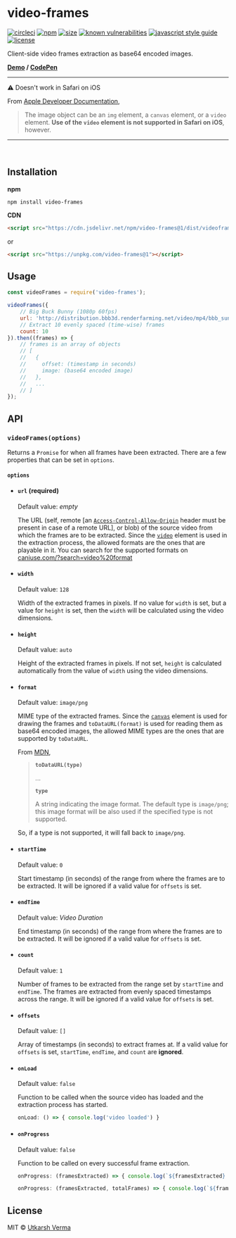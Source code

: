 [circleci-image]: https://circleci.com/gh/n3r4zzurr0/video-frames.svg?style=shield
[circleci-url]: https://circleci.com/gh/n3r4zzurr0/video-frames
[npm-image]: https://img.shields.io/npm/v/video-frames.svg
[npm-url]: https://npmjs.org/package/video-frames
[size-image]: https://img.shields.io/bundlephobia/minzip/video-frames@latest
[size-url]: https://bundlephobia.com/result?p=video-frames@latest
[vulnerabilities-image]: https://snyk.io/test/npm/video-frames/badge.svg
[vulnerabilities-url]: https://snyk.io/test/npm/video-frames
[standard-image]: https://img.shields.io/badge/code_style-standard-brightgreen.svg
[standard-url]: https://standardjs.com
[license-image]: https://img.shields.io/github/license/n3r4zzurr0/video-frames.svg
[license-url]: https://github.com/n3r4zzurr0/video-frames/blob/main/LICENSE

# video-frames
[![circleci][circleci-image]][circleci-url] [![npm][npm-image]][npm-url] [![size][size-image]][size-url] [![known vulnerabilities][vulnerabilities-image]][vulnerabilities-url] [![javascript style guide][standard-image]][standard-url] [![license][license-image]][license-url]

Client-side video frames extraction as base64 encoded images.

**[Demo](https://n3r4zzurr0.in/video-frames/demo/) / [CodePen](https://codepen.io/n3r4zzurr0/pen/abqOXpQ?editors=1010)**

<hr>

:warning: Doesn't work in Safari on iOS

From [Apple Developer Documentation](https://developer.apple.com/documentation/webkitjs/canvasrenderingcontext2d/1630282-drawimage),

> The image object can be an `img` element, a `canvas` element, or a `video` element. **Use of the `video` element is not supported in Safari on iOS**, however.

<hr><br>

## Installation

**npm**

```
npm install video-frames
```

**CDN**

```html
<script src="https://cdn.jsdelivr.net/npm/video-frames@1/dist/videoframes.umd.min.js"></script>
```

or

```html
<script src="https://unpkg.com/video-frames@1"></script>
```

## Usage
```js
const videoFrames = require('video-frames');

videoFrames({
	// Big Buck Bunny (1080p 60fps)
	url: 'http://distribution.bbb3d.renderfarming.net/video/mp4/bbb_sunflower_1080p_60fps_normal.mp4',
	// Extract 10 evenly spaced (time-wise) frames
	count: 10
}).then((frames) => {
	// frames is an array of objects
	// [
	//   {
	//     offset: (timestamp in seconds)
	//     image: (base64 encoded image)
	//   },
	//   ...
	// ]
});
```

## API

### `videoFrames(options)`

Returns a `Promise` for when all frames have been extracted. There are a few properties that can be set in `options`.

#### `options`

*	####  `url` (required)

	Default value: *empty*

	The URL (self, remote [an [`Access-Control-Allow-Origin`](https://developer.mozilla.org/en-US/docs/Web/HTTP/Headers/Access-Control-Allow-Origin) header must be present in case of a remote URL], or blob) of the source video from which the frames are to be extracted. Since the [`video`](https://developer.mozilla.org/en-US/docs/Web/HTML/Element/video) element is used in the extraction process, the allowed formats are the ones that are playable in it. You can search for the supported formats on [caniuse.com/?search=video%20format](https://caniuse.com/?search=video%20format)

*	####  `width`

	Default value: `128`

	Width of the extracted frames in pixels.
If no value for `width` is set, but a value for `height` is set, then the `width` will be calculated using the video dimensions.

*	####  `height`

	Default value: `auto`

	Height of the extracted frames in pixels.
If not set, `height` is calculated automatically from the value of `width` using the video dimensions.

*	####  `format`

	Default value: `image/png`

	MIME type of the extracted frames.
Since the [`canvas`](https://developer.mozilla.org/en-US/docs/Web/API/Canvas_API) element is used for drawing the frames and `toDataURL(format)` is used for reading them as base64 encoded images, the allowed MIME types are the ones that are supported by `toDataURL`.

	From [MDN](https://developer.mozilla.org/en-US/docs/Web/API/HTMLCanvasElement/toDataURL#parameters), 

	> **`toDataURL(type)`**
	> 
	> ...
	> 
	> **`type`**
	> 
	> A string indicating the image format. The default type is `image/png`; this image format will be also used if the specified type is not supported.

	So, if a type is not supported, it will fall back to `image/png`.

*	####  `startTime`

	Default value: `0`

	Start timestamp (in seconds) of the range from where the frames are to be extracted.
It will be ignored if a valid value for `offsets` is set.

*	####  `endTime`

	Default value: *Video Duration*

	End timestamp (in seconds) of the range from where the frames are to be extracted.
It will be ignored if a valid value for `offsets` is set.

*	####  `count`

	Default value: `1`

	Number of frames to be extracted from the range set by `startTime` and `endTime`.
The frames are extracted from evenly spaced timestamps across the range.
It will be ignored if a valid value for `offsets` is set.

*	####  `offsets`

	Default value: `[]`

	Array of timestamps (in seconds) to extract frames at.
If a valid value for `offsets` is set, `startTime`, `endTime`, and `count` are **ignored**.

*	####  `onLoad`

	Default value: `false`

	Function to be called when the source video has loaded and the extraction process has started.

	```js
	onLoad: () => { console.log('video loaded') }
	```

*	####  `onProgress`

	Default value: `false`

	Function to be called on every successful frame extraction.
	```js
	onProgress: (framesExtracted) => { console.log(`${framesExtracted} frames extracted`) }
	```
	```js
	onProgress: (framesExtracted, totalFrames) => { console.log(`${framesExtracted} of ${totalFrames} frames extracted`) }
	```


## License

MIT © [Utkarsh Verma](https://github.com/n3r4zzurr0)
